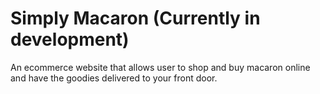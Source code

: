 # Simply Macaron (Currently in development)

An ecommerce website that allows user to shop and buy macaron online and have the goodies delivered to your front door. 